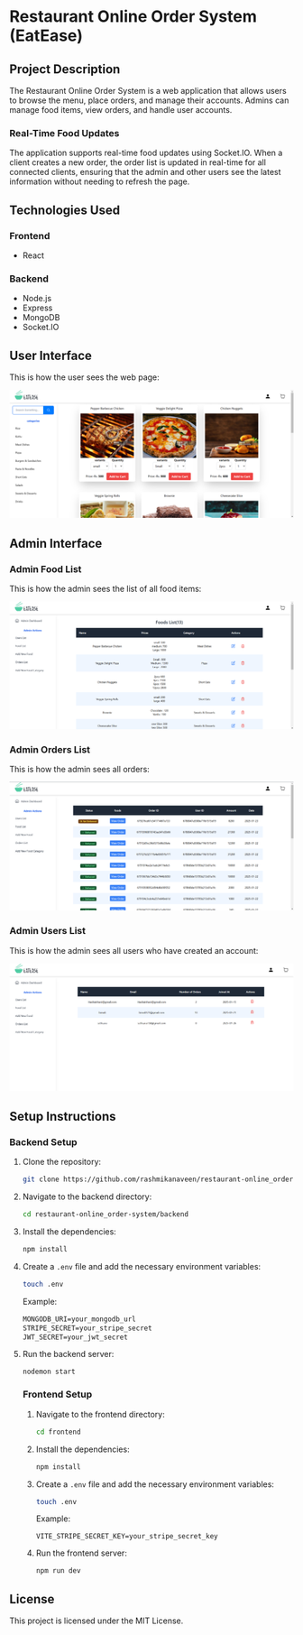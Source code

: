 # Restaurant Online Order System (EatEase)

## Project Description

The Restaurant Online Order System is a web application that allows users to browse the menu, place orders, and manage their accounts. Admins can manage food items, view orders, and handle user accounts.


### Real-Time Food Updates

The application supports real-time food updates using Socket.IO. When a client creates a new order, the order list is updated in real-time for all connected clients, ensuring that the admin and other users see the latest information without needing to refresh the page.

## Technologies Used

### Frontend
- React

### Backend
- Node.js
- Express
- MongoDB
- Socket.IO

## User Interface

This is how the user sees the web page:

![User Interface](images/userInterface.png)

## Admin Interface

### Admin Food List

This is how the admin sees the list of all food items:

![Admin Food List](images/adminFoodList.png)

### Admin Orders List

This is how the admin sees all orders:

![Admin Orders List](images/adminOrderList.png)

### Admin Users List

This is how the admin sees all users who have created an account:

![Admin Users List](images/adminUsersListpage.png)

## Setup Instructions

### Backend Setup

1. Clone the repository:
    ```sh
    git clone https://github.com/rashmikanaveen/restaurant-online_order-system.git
    ```
2. Navigate to the backend directory:
    ```sh
    cd restaurant-online_order-system/backend
    ```
3. Install the dependencies:
    ```sh
    npm install
    ```
4. Create a `.env` file and add the necessary environment variables:
    ```sh
    touch .env
    ```
    Example:
    ```env
    MONGODB_URI=your_mongodb_url
    STRIPE_SECRET=your_stripe_secret
    JWT_SECRET=your_jwt_secret
    ```
5. Run the backend server:
    ```sh
    nodemon start
    ```

    ### Frontend Setup

    1. Navigate to the frontend directory:
        ```sh
        cd frontend
        ```
    2. Install the dependencies:
        ```sh
        npm install
        ```
    3. Create a `.env` file and add the necessary environment variables:
        ```sh
        touch .env
        ```
        Example:
        ```env
        VITE_STRIPE_SECRET_KEY=your_stripe_secret_key
        ```
    4. Run the frontend server:
        ```sh
        npm run dev
        ```


## License

This project is licensed under the MIT License.
